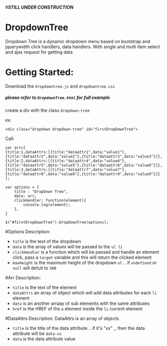 #***STILL UNDER CONSTRUCTION***
# DropdownTree
Dropdown Tree is a dynamic dropdown menu based on bootstrap and jquerywidth click handlers, data handlers. With single and multi item select and ajax request for getting data

# Getting Started:
Download the `dropdowntree.js` and `dropdowntree.css`
##### please refer to `DropdownTree.html` for full example
create a div with the class `dropdown-tree`

ex:

`<div class="dropdown dropdown-tree" id="firstDropDownTree">`

Call:

    var arr=[
    {title:1,dataAttrs:[{title:"dataattr1",data:"value1"},{title:"dataattr2",data:"value2"},{title:"dataattr3",data:"value3"}]},
    {title:2,dataAttrs:[{title:"dataattr4",data:"value4"},{title:"dataattr5",data:"value5"},{title:"dataattr6",data:"value6"}]},
    {title:3,dataAttrs:[{title:"dataattr7",data:"value7"},{title:"dataattr8",data:"value8"},{title:"dataattr9",data:"value9"}]}
    ];
    
    var options = {
	    title : "DropDown Tree",
	    data: arr,
	    clickHandler: function(element){
		    console.log(element);
	    },
    }

    $("#firstDropDownTree").DropDownTree(options);
    
#Options Description:
- `title` is the text of the dropdown
- `data` is the array of values will be passed to the `ul li`
- `clickHandler` is a function which will be passed and handle an element click, pass a `target` variable and this will return the clicked element
- `maxHeight` is the maximum height of the dropdown `ul` .. if `undefined` or `null` will defult to `300`


#Arr Description:
- `title` is the text of the element
- `dataAttrs` an array of object which will add data attributes for each `li` element
- `data` is an another arraay of sub elements with the same attributes
- `href` is the HREF of the `a` element inside the `li` current element


#DataAttrs Description:
DataAttrs is an array of objects
- `title` is the title of the data attribute .. if it's "xx" ,, then the data attribute will be `data-xx`
- `data` is the data attribute value
